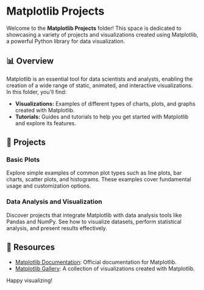 # Matplotlib Projects

Welcome to the **Matplotlib Projects** folder! This space is dedicated to showcasing a variety of projects and visualizations created using Matplotlib, a powerful Python library for data visualization.

## 📊 Overview

Matplotlib is an essential tool for data scientists and analysts, enabling the creation of a wide range of static, animated, and interactive visualizations. In this folder, you'll find:

- **Visualizations:** Examples of different types of charts, plots, and graphs created with Matplotlib.
- **Tutorials:** Guides and tutorials to help you get started with Matplotlib and explore its features.

## 🚀 Projects

### **Basic Plots**
Explore simple examples of common plot types such as line plots, bar charts, scatter plots, and histograms. These examples cover fundamental usage and customization options.

### **Data Analysis and Visualization**
Discover projects that integrate Matplotlib with data analysis tools like Pandas and NumPy. See how to visualize datasets, perform statistical analysis, and present results effectively.

## 🔗 Resources

- [Matplotlib Documentation](https://matplotlib.org/stable/contents.html): Official documentation for Matplotlib.
- [Matplotlib Gallery](https://matplotlib.org/stable/gallery/index.html): A collection of visualizations created with Matplotlib.

Happy visualizing!
